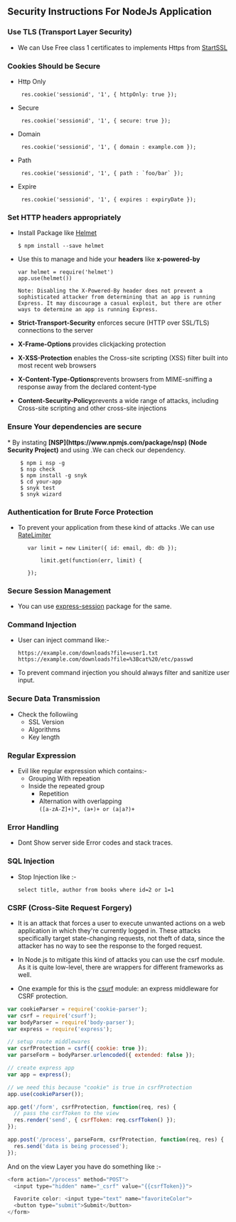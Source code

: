<h2>Security Instructions For NodeJs Application</h2>

<h3>Use TLS (Transport Layer Security)</h3>
  
  * We can Use Free class 1 certificates to implements Https from [StartSSL](http://www.startssl.com/)

<h3>Cookies Should be Secure</h3>
   
   * Http Only
          
          res.cookie('sessionid', '1', { httpOnly: true }); 
   * Secure 
   
          res.cookie('sessionid', '1', { secure: true }); 
   * Domain
   
          res.cookie('sessionid', '1', { domain : example.com });
   * Path 
   
          res.cookie('sessionid', '1', { path : `foo/bar` });
   * Expire
    
          res.cookie('sessionid', '1', { expires : expiryDate });
      
<h3>Set HTTP headers appropriately</h3>

   * Install Package like [Helmet](https://www.npmjs.com/package/helmet)
     
         $ npm install --save helmet
   * Use this to manage and hide your <b>headers</b> like <b>x-powered-by</b>  
        
         var helmet = require('helmet')
         app.use(helmet())

      `Note: Disabling the X-Powered-By header does not prevent a sophisticated attacker from determining that an app is running Express. It may discourage a casual exploit, but there are other ways to determine an app is running Express.`    
   
   * <b>Strict-Transport-Security</b> enforces secure (HTTP over SSL/TLS) connections to the server
   * <b>X-Frame-Options </b> provides clickjacking protection
   * <b>X-XSS-Protection</b> enables the Cross-site scripting (XSS) filter built into most recent web browsers
   * <b>X-Content-Type-Options</b>prevents browsers from MIME-sniffing a response away from the declared content-type
   * <b>Content-Security-Policy</b>prevents a wide range of attacks, including Cross-site scripting and other cross-site injections
   
 <h3>Ensure Your dependencies are secure  </h3> 
  * By instating <b>[NSP](https://www.npmjs.com/package/nsp) (Node Security Project)</b> and using .We can check our dependency.<br> 
           
        $ npm i nsp -g
        $ nsp check
        $ npm install -g snyk
        $ cd your-app
        $ snyk test
        $ snyk wizard
   
<h3> Authentication for Brute Force Protection</h3> 
   
   * To prevent your application from these kind of attacks .We can use [RateLimiter](https://www.npmjs.com/package/ratelimiter)  
     
            var limit = new Limiter({ id: email, db: db });
     
                limit.get(function(err, limit) {
     
            });
     
<h3> Secure Session Management</h3> 

  * You can use [express-session](https://www.npmjs.com/package/express-session) package for the same.

<h3> Command Injection </h3> 

  * User can inject command like:-
  

        https://example.com/downloads?file=user1.txt
        https://example.com/downloads?file=%3Bcat%20/etc/passwd
 
  * To prevent command injection you should always filter and sanitize user input.
  
  
<h3> Secure Data Transmission</h3> 

 * Check the followiing
   - SSL Version
   - Algorithms
   - Key length

<h3> Regular Expression </h3> 

 * Evil like regular expression which contains:-
   - Grouping With repeation
   - Inside the repeated group
     - Repetition
     - Alternation with overlapping<br>
      `([a-zA-Z]+)*, (a+)+ or (a|a?)+`
      
      
<h3> Error Handling</h3> 
   
   - Dont Show server side Error codes and stack traces.
   
<h3> SQL Injection</h3> 

  * Stop Injection like :-
  
        select title, author from books where id=2 or 1=1
   
<h3> CSRF (Cross-Site Request Forgery)</h3>  

  * It is an attack that forces a user to execute unwanted actions on a web application in which they're currently logged in. These attacks specifically target state-changing requests, not theft of data, since the attacker has no way to see the response to the forged request.
  
  * In Node.js to mitigate this kind of attacks you can use the csrf module. As it is quite low-level, there are wrappers for different frameworks as well.
  
  * One example for this is the [csurf](https://www.npmjs.com/package/csurf) module: an express middleware for CSRF protection.
  
  ````javascript
  var cookieParser = require('cookie-parser');  
  var csrf = require('csurf');  
  var bodyParser = require('body-parser');  
  var express = require('express');
  
  // setup route middlewares 
  var csrfProtection = csrf({ cookie: true });  
  var parseForm = bodyParser.urlencoded({ extended: false });
  
  // create express app 
  var app = express();
  
  // we need this because "cookie" is true in csrfProtection 
  app.use(cookieParser());
  
  app.get('/form', csrfProtection, function(req, res) {  
    // pass the csrfToken to the view 
    res.render('send', { csrfToken: req.csrfToken() });
  });
  
  app.post('/process', parseForm, csrfProtection, function(req, res) {  
    res.send('data is being processed');
  });
  ````
  
  
  And on the view Layer you have do something like :-
  
  ````javascript
  <form action="/process" method="POST">  
    <input type="hidden" name="_csrf" value="{{csrfToken}}">
  
    Favorite color: <input type="text" name="favoriteColor">
    <button type="submit">Submit</button>
  </form> 
  ````
